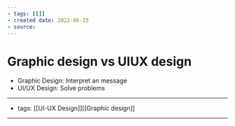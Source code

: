 ```yaml
---
- tags: [[]]
- created date: 2022-06-25
- source: 
---
```


# Graphic design vs UIUX design

- Graphic Design: Interpret an message
- UI/UX Design: Solve problems

---
- tags: [[UI-UX Design]][[Graphic design]]
---